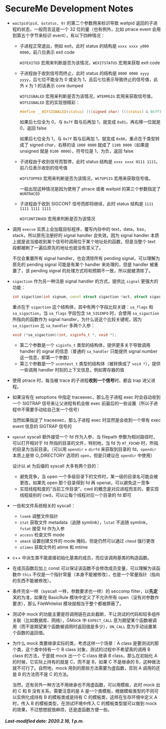 # SecureMe Development Notes

+ `waitpid(pid, &status, 0)` 的第二个参数用来标识导致 waitpid 返回的子进程的状态，一般而言这是一个 32 位的量（也有例外，比如 ptrace event 会用到第五个字节来标识 event），有以下四种情况：

  + 子进程正常退出，例如 exit，此时 status 的结构是 `xxxx xxxx y000 0000`，前八位表示 exit code

    `WIFEXITED` 宏用来判断是否为该情况，`WEXITSTATUS` 宏用来获取 exit code

  + 子进程由于收到信号而终止，此时 status 的结构是 `0000 0000 xyyy yyyy`，后七位不能全为 0 或全为 1，且后七位表示导致终止的信号值，此外 x 为 1 的话表示 core dumped

    `WIFSIGNALED` 宏用来判断是否为该情况，`WTERMSIG` 宏用来获取信号值，`WIFSIGNALED` 宏的实现很精彩：

    ```c
    #define __WIFSIGNALED(status) (((signed char) (((status) & 0x7f) + 1) >> 1) > 0)
    ```

    如果后七位全为 0，与 `0x7f` 取与后再加 1，就变成 `0x01`，再右移一位就是 0，返回 false

    如果后七位全为 1，与 `0x7f` 取与后再加 1，就变成 `0x80`，重点在于类型转成了 signed char，右移的话 `1000 0000` 就成了 `1100 0000`（如果是 unsigned 就是 `0100 0000`），符号位是 1，为负，返回 false

  + 子进程由于收到信号而暂停，此时 status 结构是 `xxxx xxxx 0111 1111`，前八位表示收到的信号值

    `WIFSTOPPED` 宏用来判断是否为该情况，`WSTOPSIG` 宏用来获取信号值。

    一般出现这种情况是因为使用了 ptrace 或者 waitpid 的第三个参数指定了 `WUNTRACED`

  + 子进程由于收到 SIGCONT 信号而即将继续，此时 status 结构是 `1111 1111 1111 1111`

    `WIFCONTINUED` 宏用来判断是否为该情况

+ 调用 `execve` 实质上会加载目标程序，覆写内存中的 text，data，bss，stack，所以原先注册好的 signal handler 会失效。因为 signal handler 本质上就是说当接收到某个信号时调用位于某个地址处的函数，但是当整个 text 段都被刷了一遍后原先的地址也就没有意义了。

  不仅会重置所有 signal handler，也会清除所有 pending signal，可以理解为原先的 pending signal 可能是有某个 handler 来处理的，但是 handler 被重置了，该 pending signal 的处理方式将和预期不一致，所以就被清除了。

+ `sigaction` 作为另一种注册 signal handler 的方式，提供比 `signal` 更强大的功能：

  ```c++
  int sigaction(int signum, const struct sigaction *act, struct sigaction *oldact);
  ```

  重点在于 `sigaction` 这个结构体，其中有两个字段比较关键：`sa_flags` 和 `sa_sigaction`，当 `sa_flags` 字段包含 `SA_SIGINFO` 时，会使用 `sa_sigaction` 所指向的函数作为 signal handler，为什么说这个比较关键呢，因为 `sa_sigaction` 比 `sa_handler` 多两个入参：

  ```c++
  void (*sa_sigaction)(int, siginfo_t *, void *);
  ```

  + 第二个参数是一个 `siginfo_t` 类型的结构体，提供更多关于导致调用 handler 的 signal 的信息（普通的 `sa_handler` 只能提供 signal number 这一信息，即第一个参数）
  + 第三个参数是一个 `ucontext_t` 类型的结构体（被转换成了 `void *`），提供一些调用 handler 时刻的上下文信息，例如寄存器的值

+ 使用 ptrace 时，每当被 trace 的子进程**收到一个信号**时，都会 trap 进父进程。

+ 如果没有在 setoptions 中指定 traceexec，那么在子进程 exec 时会自动收到一个 SIGTRAP 信号来让父进程有机会做 exec 前最后的一些设置（所以子进程中不需要手动给自己发一个信号）

  当然如果指定了 traceexec，那么子进程 exec 时显然是会收到一个带有 exec event 信息的 SIGTRAP 信号的

+ `openat` syscall 额外接受一个 fd 作为入参，当 filepath 参数为相对路径时，可以打开相对于 fd 所指的目录的文件，特别地，当 fd 为 `AT_FDCWD` 时，所指的目录为当前目录。（可以用 `opendir` + `dirfd` 来获取到目录的 fd，`opendir` 本质上是带 O_DIRECTORY 选项的 `open`，但是只建议在 `opendir` 中使用）

  设计以 at 为后缀的 syscall 大多有两个目的：

  + 避免竞争，当 open 一个多级目录下的文件时，某一级的目录名可能会被更改，如果先 open 那个目录得到 fd 再 openat，可以避免这一竞争
  + 实现线程粒度的“当前工作目录”，cwd 的概念是对应进程而言的，要实现线程级别的 cwd，可以让每个线程对应一个目录的 fd 即可

+ 一些和文件系统相关的 syscall：

  + `lseek` 调整文件指针
  + `stat` 获取文件 metadata（追随 symlink），`lstat` 不追随 symlink，`fstat` 接受 fd 作为入参
  + `access` 检查文件 mode
  + `umask` 设置创建文件的 mode 掩码，但是仍然可以通过 `chmod` 强行更改
  + `utimes` 获取文件的 atime 和 mtime

+ c++ 中派生类不能直接初始化基类的成员，而应该调用基类的构造函数。

+ 在成员函数后加上 const 可以保证该函数不会修改成员变量，可以理解为该函数中 `this` 不仅是一个指针常量（本身不能被修改），也是一个常量指针（指向的东西不能被修改）。

+ 条件完全一样（syscall 一样，参数要求也一样）的 seccomp filter，以**先定义**的为准，如果在 BasicRule 模块中定义了不允许所有 open（没有对参数作要求），那么 FileWhitelist 模块就相当于整个都被屏蔽了。

+ 测试中 mock 的功能主要是将调用链在此处截断，不让测试的代码和较多组件关联（比如数据库、网络），GMock 中 `EXPECT_CALL` 意为期望某个函数被调用（而不是期望某个函数被调用时返回值是多少），`ON_CALL` 意为手动设置某个函数的返回值。

+ 为什么 mock 类要继承实际的类，考虑这样一个场景：A class 是要测试的那个类，这个类中持有一个 B class 对象，测试的过程中不希望真的调用 B class 的方法，于是就 mock 出一个 C class 继承 B class，那么在初始化 A 的时候，它实际上持有的就是 C，而不是 B，如果 C 不是继承的 B，这种做法就不可行了。自然地，mock 用到的那些方法需要为虚函数，否则 A 调用的还是 B 的方法而不是 C 的方法。

  当然，还有另外一种方法不用继承也不用虚函数，可以用模板，此时 mock 出的 C 和 B 没有关系，需要注意的是 A 是一个类模板，根据模板类型的不同可以实例化成持有 B 的模板类或是持有 C 的模板类，这样在生存环境中定义 A 时，传入 B 的模板类型，在测试环境中传入 C 的模板类型就可以做到 mock 的效果，不过想想就很麻烦，还是虚函数方便一些。

##### Last-modified date: 2020.2.16, 1 p.m.